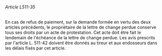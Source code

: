 ###### Article L511-35

En cas de refus de paiement, sur la demande formée en vertu des deux articles précédents, le propriétaire de la lettre de change perdue conserve tous ses droits par un acte de protestation. Cet acte doit être fait le lendemain de l'échéance de la lettre de change perdue. Les avis prescrits par l'article L. 511-42 doivent être donnés au tireur et aux endosseurs dans les délais fixés par cet article.

